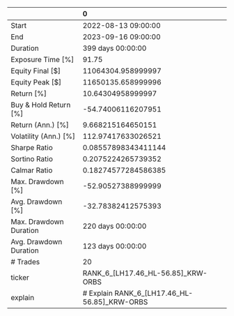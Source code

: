 |                        | 0                                            |
|:-----------------------|:---------------------------------------------|
| Start                  | 2022-08-13 09:00:00                          |
| End                    | 2023-09-16 09:00:00                          |
| Duration               | 399 days 00:00:00                            |
| Exposure Time [%]      | 91.75                                        |
| Equity Final [$]       | 11064304.958999997                           |
| Equity Peak [$]        | 11650135.658999996                           |
| Return [%]             | 10.64304958999997                            |
| Buy & Hold Return [%]  | -54.74006116207951                           |
| Return (Ann.) [%]      | 9.668215164650151                            |
| Volatility (Ann.) [%]  | 112.97417633026521                           |
| Sharpe Ratio           | 0.08557898343411144                          |
| Sortino Ratio          | 0.2075224265739352                           |
| Calmar Ratio           | 0.18274577284586385                          |
| Max. Drawdown [%]      | -52.90527388999999                           |
| Avg. Drawdown [%]      | -32.78382412575393                           |
| Max. Drawdown Duration | 220 days 00:00:00                            |
| Avg. Drawdown Duration | 123 days 00:00:00                            |
| # Trades               | 20                                           |
| ticker                 | RANK_6_[LH17.46_HL-56.85]_KRW-ORBS           |
| explain                | # Explain RANK_6_[LH17.46_HL-56.85]_KRW-ORBS |